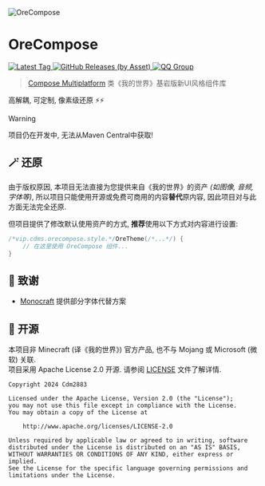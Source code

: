 ![OreCompose](https://socialify.git.ci/Cdm2883/OreCompose/image?description=1&font=Raleway&forks=1&issues=1&logo=data%3Aimage%2Fpng%3Bbase64%2CiVBORw0KGgoAAAANSUhEUgAAAKAAAACgCAYAAACLz2ctAAAAAXNSR0IArs4c6QAAAu5JREFUeJzt3TFqFGEAhmEjgsJaWIudlSAo6AnEK4jgLTyJth5BrLxA8AJCBMHKTqwtXIggxN5d8deZ5N2dfZ5ymWSG7MtPPsiSS5cAAAAAAACW6qh%2BgPN07f6joetWt1cbr60%2Fr8%2FmfJbV7dXGz3r9eT30tacnx3M%2Byk65XD8Ah02ApARISoCk9nKEXMS4uPfi7r891F98eP5x6LpDGytOQFICJCVAUgIktVMjZB%2FHxdwObaw4AUkJkJQASQmQ1IWMEONifksZK05AUgIkJUBSAiQ1aYQYF7tv18eKE5CUAEkJkJQASU0dIf%2F94W3jYreMjpVtTk%2BO%2F7sjJyApAZISICkBkroy9zc0LvbT6Ps2Zaxs4wQkJUBSAiQlQFKzj5D3T98MXffg9ZO5b80ER28fD15phLAgAiQlQFICJDX7CBllrFyM8XHRcAKSEiApAZISIKlshIwyVrbb9XExyglISoCkBEhKgKR2foSMWspYWcq4GOUEJCVAUgIkJUBSixkho6qxcmjjYpQTkJQASQmQlABJHdwIGTU6Vh4%2Be3XOT7JsTkBSAiQlQFICJCVAUgIkJUBSAiQlQFICJCVAUgIkJUBSAiQlQFICJCVAUgIkJUBSAiQlQFICJCVAUgIkJUBSAiQlQFICJCVAUgIkJUBSAiQlQFICJCVAUgIkJUBSAiQlQFICJCVAUgIkJUBSAiQlQFICJCVAUgIkJUBSs%2F%2FH9Cs37wxd9%2FPrp7lvzQQn714m93UCkhIgKQGSEiCpqSPkaOSisx%2FrzRvfvHM28rXGyjSj4%2BL6jVsb7%2BX3b19mf57fOQFJCZCUAEkJkNSkEXJ6cjx03bX7j7a9vPFLr7Eybu5xse210fd3CicgKQGSEiApAZKa%2Fc%2BxtjFWxi1lXIxyApISICkBkhIgqQsZIaOWPFYObVyMcgKSEiApAZISIKmhz3Tsqz%2BMlQ3bxsrR1dXQWBk15TMX%2BzguRjkBSQmQlABJCRAAAAAAAADOxS%2FyAbnuBkEyYgAAAABJRU5ErkJggg%3D%3D&name=1&owner=1&pattern=Signal&pulls=1&stargazers=1&theme=Auto)
# OreCompose
[
![Latest Tag](https://img.shields.io/github/v/tag/Cdm2883/OreCompose?label=LATEST%20TAG&style=for-the-badge)
![GitHub Releases (by Asset)](https://img.shields.io/github/downloads/Cdm2883/OreCompose/latest/total?style=for-the-badge)
](https://github.com/Cdm2883/OreCompose/releases/latest)
[![QQ Group](https://img.shields.io/badge/QQ_Group-Cdm's_group-0099ff?style=for-the-badge&logo=data%3Aimage%2Fpng%3Bbase64%2CiVBORw0KGgoAAAANSUhEUgAAAGAAAABgCAYAAADimHc4AAAACXBIWXMAACE4AAAhOAFFljFgAAAAAXNSR0IArs4c6QAAAARnQU1BAACxjwv8YQUAAARcSURBVHgB7Z2NUdswFMf%2F6XWAdALEBNAJaiZomQAzQekEJBOUTsAIzQawQekEdicgnUDVO8uHa0icSHqyJb%2Ffnc6Q5GxLT%2B9DlvwECIIgCIIgzJEFJo7WujCHc1PO7HFpiur9rDZla4%2B%2FTXky5XGxWGwhHA81uin3pjxrPx5MKU1ZQhjGNlalw1OZcmuKgvAa3fT4J81PZUoJ4QXTIN91fB703LXBNMDSNsRYVHoCQhglCrIVf8DraCY2FCVdmGjpCSMRXQC6iUh%2BYfzGbxlVCO8Qn3tMp%2FEJ6hA%2FxzJHUQVgKnlrDl8wPRSajpEv1MP09FkhMtF8gKlchWmZnl2cGn9QIxJRTJBuBj8KaRDVFEXRgIR6fwtFRY%2BIALsGJNb7W24RCXYNSLD3t0TRAlYNMI1PIadCmkQJl7lN0BRj%2FkO50hHmEdhMkL35Z6QNuxni1IAC6cOuwZwCSNn8tHwGM5wCOEP60OMTBUZYBGDt%2FznyoAAjXBqQS%2BMTrHURAQyjwAiXABTygdWXcQkgBwfcosAIlwCyWonGGQmJCToMtg4lGnAYyQkgNxSYCC4ALSuRj4JDA0QARxBcADFXFOSA%2BICR4fABCvmRVBRUIj%2FY5gWCT0kmvApiCJbpyaAakPgqiCFYZvhCm6AS%2BcKySiKYAKzzZZ9DHRFq%2FBKBCakBJfIneAcL5oQzdr59gjrjIBqQufPtE9QZhzJBJeZDUGfsLYAZON8%2BQZ1xCA0oMD%2BCdThvJzwj59vnQ4h0OF4aYBqf1v8ozJMbBMDXBAW5iUT5hAD4CiDITSQKpdgp4ImzAOzFFeZNAU98NCCH9f%2B%2BeFsAHwHM2fy0FL4zgE4CsBfNaQW0D16WwFUDCggtBTxwFYDY%2Fxe8TLGrAHJafu7L0g5InThaADMf%2Fe6igCMuGqAg9HG2CC4CGFK3GnmyL6lfPBM0cLE18hXAtz3fKTjiIoCTHZ%2FX5vHsyhz%2FID%2B2dh74x47vl64DspA%2B4MIe96lqqrR1WmG3hjtNU7oI4K0LrTvL0nMUAO1JADsBc4km2WufaALos7Gmp4UE4D1TNDE27R82w%2B4agXARQLdxa%2FSck%2B0lOWlB3V8HZP6%2Fw25%2FcBQ%2BAqjRLFKq3%2FhNsB4yAR7f%2BtDU%2B6b3XY0YUHZZfUD%2Bfc2zE8YYqD11pOjnTjcLE6aFbrYjSR32JK6saSt1%2BktW2NMYc7%2Bkd410Wcd44zNG4laKGL4iLSjyOUUEYgiABii0XUkqU5gU5X2M9b4z%2B3vCndFjjTS4zi59va0QPSuqMW2o8TfIFd3solHpaVJiBN4jErpZSXeF6SbzuDL3SMdNzE1AuccB1NgUAZVIZzxQo3nEsF6knHhEN%2FtDVjpt2DdyYNEAe%2BMr5AHtS3wBJjhyReSQtr7PJVd0xBWG1sgLNqfMZYIUmpFvgWYSv7sN%2BRL7I6Et%2Fq%2Fwtlf%2B4mX7cnTOe9I7t%2BqcY%2Bia6JyvPTcdaSpyI1nABEEQBEEQQvMP82DW%2Bu24kOQAAAAASUVORK5CYII%3D)](https://qm.qq.com/cgi-bin/qm/qr?k=Vcspr10ZnFcPd29hgPUgmxcBPsPni6pC&jump_from=webapi&authKey=uKMeRLS8aWCJwEXlYmkKeg1aBg4xmt/UbdXvEejPDOqCxhIKpqLK8Q+qG4ZFl0Nn)
> [Compose Multiplatform](https://www.jetbrains.com/lp/compose-multiplatform/) 类《我的世界》基岩版新UI风格组件库

高解耦, 可定制, 像素级还原 ⚡⚡

> [!WARNING]
> 项目仍在开发中, 无法从Maven Central中获取!

## 🪄 还原
由于版权原因, 本项目无法直接为您提供来自《我的世界》的资产 *(如图像, 音频, 字体等)*,
所以项目只能使用开源或免费可商用的内容**替代**原内容, 因此项目对与此方面无法完全还原.

但项目提供了修改默认使用资产的方式, **推荐**使用以下方式对内容进行设置:
```kotlin
/*vip.cdms.orecompose.style.*/OreTheme(/*...*/) {
    // 在这里使用 OreCompose 组件...
}
```

## 💖 致谢
- [Monocraft](https://github.com/IdreesInc/Monocraft) 提供部分字体代替方案

## 🎈 开源
本项目非 Minecraft (译《我的世界》) 官方产品, 也不与 Mojang 或 Microsoft (微软) 关联.   
项目采用 Apache License 2.0 开源.
请参阅 [LICENSE](LICENSE) 文件了解详情.
```
Copyright 2024 Cdm2883

Licensed under the Apache License, Version 2.0 (the "License");
you may not use this file except in compliance with the License.
You may obtain a copy of the License at

    http://www.apache.org/licenses/LICENSE-2.0

Unless required by applicable law or agreed to in writing, software
distributed under the License is distributed on an "AS IS" BASIS,
WITHOUT WARRANTIES OR CONDITIONS OF ANY KIND, either express or implied.
See the License for the specific language governing permissions and
limitations under the License.
```
